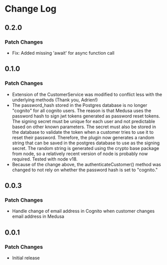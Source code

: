 # Change Log

## 0.2.0

### Patch Changes

- Fix: Added missing 'await' for async function call

## 0.1.0

### Patch Changes

- Extension of the CustomerService was modified to conflict less with the underlying methods (Thank you, Adrien!)
- The password_hash stored in the Postgres database is no longer "cognito" for all cognito users.  The reason is that Medusa uses the password hash to sign jwt tokens generated as password reset tokens.  The signing secret must be unique for each user and not predictable based on other known parameters.  The secret must also be stored in the database to validate the token when a customer tries to use it to reset their password.  Therefore, the plugin now generates a random string that can be saved in the postgres database to use as the signing secret.  The random string is generated using the crypto base package from node, so a relatively recent version of node is probably now required.  Tested with node v18.
- Because of the change above, the authenticateCustomer() method was changed to not rely on whether the password hash is set to "cognito."  

## 0.0.3

### Patch Changes

- Handle change of email address in Cognito when customer changes email address in Medusa

## 0.0.1

### Patch Changes

- Initial release
